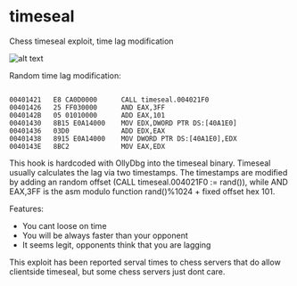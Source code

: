 # timeseal
Chess timeseal exploit, time lag modification

![alt text](https://asmrev.files.wordpress.com/2014/06/untitled-12.jpg?w=855 )


Random time lag modification: 
<pre><code>
00401421   E8 CA0D0000      CALL timeseal.004021F0  
00401426   25 FF030000      AND EAX,3FF  
0040142B   05 01010000      ADD EAX,101  
00401430   8B15 E0A14000    MOV EDX,DWORD PTR DS:[40A1E0]  
00401436   03D0             ADD EDX,EAX  
00401438   8915 E0A14000    MOV DWORD PTR DS:[40A1E0],EDX  
0040143E   8BC2             MOV EAX,EDX  
</code></pre>


This hook is hardcoded with OllyDbg into the timeseal binary. Timeseal usually calculates the lag via two timestamps. The timestamps are modified by adding an random offset (CALL timeseal.004021F0 := rand()), while AND EAX,3FF is the asm modulo function rand()%1024 + fixed offset hex 101.  

Features:

* You cant loose on time
* You will be always faster than your opponent
* It seems legit, opponents think that you are lagging

This exploit has been reported serval times to chess servers that do allow clientside timeseal, but some chess servers just dont care.

